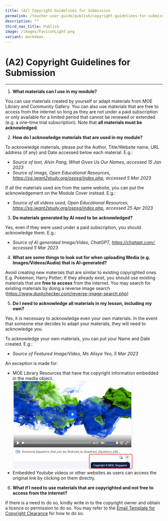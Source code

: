 ```yaml
---
title: (A2) Copyright Guidelines for Submission
permalink: /teacher-user-guide/publish/copyright-guidelines-for-submission/
description: ""
third_nav_title: Publish
image: /images/FaviconLight.png
variant: markdown
---
```

<h1 id="-2-copyright-guidelines-for-submission">(A2) Copyright Guidelines for Submission</h1><hr>
<ol>
<li><strong>What materials can I use in my module?</strong></li>
</ol>
<p>You can use materials created by yourself or adapt materials from MOE Library and Community Gallery. You can also use materials that are free to access from the internet so long as they are not under a paid subscription or only available for a limited period that cannot be renewed or extended (e.g. a one-time trial subscription). Note that <strong>all materials must be acknowledged</strong>.</p>
<ol start="2">
<li><strong>How do I acknowledge materials that are used in my module?</strong></li>
</ol>
<p>To acknowledge materials, please put the Author, Title/Website name, URL address (if any) and Date accessed below each material. E.g.:</p>
<ul>
<li><em>Source of text, Alvin Pang, What Gives Us Our Names, accessed 15 Jan 2023</em></li>
<li><em>Source of image, Open Educational Resources, </em><a href="https://sg.iwant2study.org/ospsg/index.php"><em>https://sg.iwant2study.org/ospsg/index.php</em></a><em>, accessed 5 Mar 2023</em></li>
</ul>
<p>If all the materials used are from the same website, you can put the acknowledgement on the Module Cover instead. E.g.:</p>
<ul>
<li><em>Source of all videos used, Open Educational Resources, </em><a href="https://iwant2study.org/ospsg/"><em>https://sg.iwant2study.org/ospsg/index.php</em></a><em>, accessed 25 Apr 2023</em></li>
</ul>
<ol start="3">
<li><strong>Do materials generated by AI need to be acknowledged?</strong></li>
</ol>
<p>Yes, even if they were used under a paid subscription, you should acknowledge them. E.g.:</p>
<ul>
<li><em>Source of AI generated Image/Video, ChatGPT, </em><a href="https://chatgpt.com/"><em>https://chatgpt.com/</em></a><em>, accessed 5 Mar 2023</em></li>
</ul>
<ol start="4">
<li><strong>What are some things to look out for when uploading Media (e.g. Images/Videos/Audio) that is AI-generated?</strong></li>
</ol>
<p>Avoid creating new materials that are similar to existing copyrighted ones. E.g. Pokemon, Harry Potter; If they already exist, you should use existing materials that are <strong>free to access</strong> from the internet. You may search for existing materials by doing a reverse image search  (<a href="https://www.duplichecker.com/reverse-image-search.php">https://www.duplichecker.com/reverse-image-search.php</a>)</p>
<ol start="5">
<li><strong>Do I need to acknowledge all materials in my lesson, including my own?</strong></li>
</ol>
<p>Yes, it is necessary to acknowledge even your own materials. In the event that someone else decides to adapt your materials, they will need to acknowledge you.</p>
<p>To acknowledge your own materials, you can put your Name and Date created. E.g.:</p>
<ul>
<li><em>Source of Featured Image/Video, Ms Alisya Yeo, 5 Mar 2023</em></li>
</ul>
<p>An exception is made for:</p>
<ul>
<li>MOE Library Resources that have the copyright information embedded in the media object.</li>
<img alt="Copyright Guidelines for Submission" style="width: 80%;" src="/images/2Teacher/P_CG2.png">
<li>Embedded Youtube videos or other websites as users can access the original link by clicking on them directly.</li>
</ul>
<ol start="6">
<li><strong>What if I need to use materials that are copyrighted and not free to access from the internet?</strong></li>
</ol>
<p>If there is a need to do so, kindly write in to the copyright owner and obtain a licence or permission to do so. You may refer to the <a target="_blank" href="/teacher-user-guide/author/copyright-resources/">Email Template for Copyright Clearance</a> for how to do so.</p>